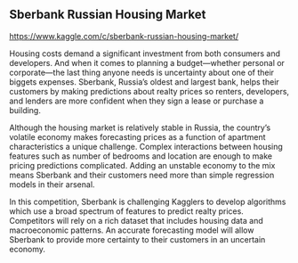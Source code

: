 ## Sberbank Russian Housing Market

https://www.kaggle.com/c/sberbank-russian-housing-market/

Housing costs demand a significant investment from both consumers and developers. And when it comes to planning a budget—whether personal or corporate—the last thing anyone needs is uncertainty about one of their biggets expenses. Sberbank, Russia’s oldest and largest bank, helps their customers by making predictions about realty prices so renters, developers, and lenders are more confident when they sign a lease or purchase a building.

Although the housing market is relatively stable in Russia, the country’s volatile economy makes forecasting prices as a function of apartment characteristics a unique challenge. Complex interactions between housing features such as number of bedrooms and location are enough to make pricing predictions complicated. Adding an unstable economy to the mix means Sberbank and their customers need more than simple regression models in their arsenal.

In this competition, Sberbank is challenging Kagglers to develop algorithms which use a broad spectrum of features to predict realty prices. Competitors will rely on a rich dataset that includes housing data and macroeconomic patterns. An accurate forecasting model will allow Sberbank to provide more certainty to their customers in an uncertain economy.

